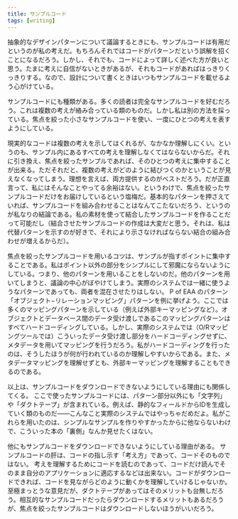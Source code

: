 ```yaml
---
title: サンプルコード
tags: [writing]
---
```


抽象的なデザインパターンについて議論するときにも、サンプルコードは有用だというのが私の考えだ。もちろんそれではコードがパターンだという誤解を招くことになるだろう。しかし、それでも、コードによって詳しく述べた方が良いと思う。たまに考えに自信がないときがあるが、それもコードがあればはっきりくっきりする。なので、設計について書くときはいつもサンプルコードを載せるよう心がけている。

サンプルコードにも種類がある。多くの読者は完全なサンプルコードを好むだろう。これは複数の考えが絡み合っている類のものだ。しかし私は別の方法を採っている。焦点を絞った小さなサンプルコードを使い、一度にひとつの考えを表すようにしている。

現実的なコードは複数の考えを示してはくれるが、なかなか理解しにくい。というのも、サンプル内にあるすべての考えを理解しなくてはならないからだ。それに引き換え、焦点を絞ったサンプルであれば、そのひとつの考えに集中することが出来る。ただそれだと、複数の考えがどのように結びつくのかということが見えなくなってしまう。理想を言えば、両方提供するのがベストだろう。だが正直言って、私にはそんなことやってる余裕はない。というわけで、焦点を絞ったサンプルコードだけをお届けしているという塩梅だ。基本的なパターンを押さえていれば、サンプルコードを組み合わせることはなんてこたないだろう、というのが私なりの結論である。私の素材を使って結合したサンプルコードを作ることだって可能だし（結合させたサンプルコードの作成は大変だと思う。それは、私は代替パターンを示すのが好きで、それにより示さなければならない結合の組み合わせが増えるからだ）。

焦点を絞ったサンプルコードを用いるコツは、サンプルが指すポイントに集中することである。私はポイント以外の部分をシンプルにして邪魔にならないようにしている。つまり、他のパターンを用いることをしないのだ。他のパターンを用いてしまうと、議論の中心がぼやけてしまう。実際のシステムでは一緒に使うようなパターンであっても、両者を混在させたりはしない。
P of EAA のパターン「オブジェクト−リレーションマッピング」パターンを例に挙げよう。ここでは多くのマッピングパターンを示している（例えば外部キーマッピングなど）。オブジェクトとデータベース間のデータ受け渡しであるこのマッピングパターンはすべてハードコーディングしている。しかし、実際のシステムでは（O/Rマッピングツールでは）こういったデータ受け渡し部分をハードコーディングせずに、メタデータを用いてマッピングを行うだろう。私がハードコーディングを行ったのは、そうしたほうが何が行われているのか理解しやすいからである。また、メタデータマッピングを理解せずとも、外部キーマッピングを理解することもできるのである。

以上は、サンプルコードをダウンロードできないようにしている理由にも関係してくる。
ここで使ったサンプルコードには、パターン部分以外にも「文字列」や「ダクトテープ」が含まれている。例えば、静的なフィールドからIDを生成していく類のものだ——こんなこと実際のシステムではやっちゃだめだよ。私がこれらを用いたのは、シンプルなサンプルを作りやすかったからに他ならないわけで、こういった本の「裏側」なんか見せたくはない。

他にもサンプルコードをダウンロードできないようにしている理由がある。
サンプルコードの肝は、コードの指し示す「考え方」であって、コードそのものではない。
考えを理解するためにコードを読むのであって、コードだけ読んでそのまま自分のアプリケーションに適応するなどは出来ない。コードがダウンロードできれば、コードを見ながらどのように動くかを理解していけるじゃないか。至極まっとうな意見だが、ダクトテープがあってはそのメリットも台無しだろう。相互的なサンプルコードだったらダウンロードするメリットもあるだろうが、焦点を絞ったサンプルコードはダウンロードしないほうがいいだろう。
